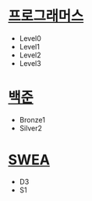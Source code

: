 # [프로그래머스](https://github.com/ujin302/CodingTest_2023/tree/main/Java/workspace/vscode/Hellow/src/programmers)
- Level0
- Level1
- Level2
- Level3

# [백준](https://github.com/ujin302/CodingTest_2023/tree/main/Java/workspace/vscode/Hellow/src/BackJun)
- Bronze1
- Silver2

# [SWEA](https://github.com/ujin302/CodingTest_2023/tree/main/Java/workspace/vscode/Hellow/src/SWEA)
- D3
- S1

